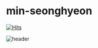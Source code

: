 # min-seonghyeon

[![Hits](https://hits.seeyoufarm.com/api/count/incr/badge.svg?url=https%3A%2F%2Fgithub.com%2FSNAIL963&count_bg=%233DC89B&title_bg=%232C3D8A&icon=&icon_color=%23ECECEC&title=hits&edge_flat=false)](https://hits.seeyoufarm.com)

![header](https://capsule-render.vercel.app/api?type=wave&color=auto&height=300&section=header&text=capsule%20render&fontSize=90)
